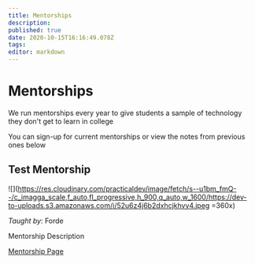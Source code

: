 ```yaml
---
title: Mentorships
description: 
published: true
date: 2020-10-15T16:16:49.078Z
tags: 
editor: markdown
---
```


# Mentorships

We run mentorships every year to give students a sample of technology they don't get to learn in college

You can sign-up for current mentorships or view the notes from previous ones below

## Test Mentorship

![](https://res.cloudinary.com/practicaldev/image/fetch/s--u1bm_fmQ--/c_imagga_scale,f_auto,fl_progressive,h_900,q_auto,w_1600/https://dev-to-uploads.s3.amazonaws.com/i/52u6z4j6b2dxhcjkhvy4.jpeg =360x)

*Taught by*: Forde

Mentorship Description

[Mentorship Page](/technology/mentorships/test-mentorship)